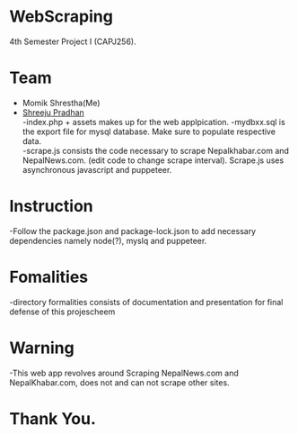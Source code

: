 # WebScraping

4th Semester Project I (CAPJ256).

# Team

- Momik Shrestha(Me)
- <a href = "https://github.com/shreejupradhan">Shreeju Pradhan</a>
  <br>
  -index.php + assets makes up for the web applpication.
  -mydbxx.sql is the export file for mysql database. Make sure to populate respective data.
  <br>
  -scrape.js consists the code necessary to scrape Nepalkhabar.com and NepalNews.com. (edit code to change scrape interval). Scrape.js uses asynchronous javascript and puppeteer.

# Instruction

-Follow the package.json and package-lock.json to add necessary dependencies namely node(?), myslq and puppeteer.

# Fomalities

-directory formalities consists of documentation and presentation for final defense of this projescheem

# Warning

-This web app revolves around Scraping NepalNews.com and NepalKhabar.com, does not and can not scrape other sites.<br>

# Thank You.
